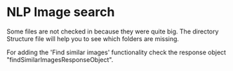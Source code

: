 # NLP Image search

Some files are not checked in because they were quite big. The directory Structure file will help you to see which folders are missing.


For adding the 'Find similar images' functionality check the response object "findSimilarImagesResponseObject".
